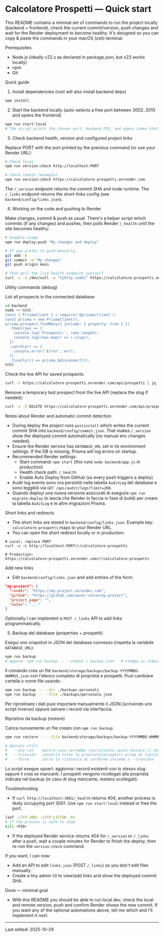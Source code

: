 # Calcolatore Prospetti — Quick start

This README contains a minimal set of commands to run the project locally (backend + frontend), check the current commit/version, push changes and wait for the Render deployment to become healthy. It's designed so you can copy & paste the commands in your macOS (zsh) terminal.

Prerequisites
- Node.js (ideally v22.x as declared in package.json, but v23 works locally)
- npm
- Git

Quick guide

1) Install dependencies (root will also install backend deps)

```bash
npm install
```

2) Start the backend locally (auto-selects a free port between 3002..3010 and opens the frontend)

```bash
npm run start:local
# The script prints the chosen port, backend PID, and opens index.html pointing at the chosen API.
```

3) Check backend health, version and configured project links

Replace PORT with the port printed by the previous command (or use your Render URL):

```bash
# Check local
npm run version:check http://localhost:PORT

# Check remote (example)
npm run version:check https://calcolatore-prospetti.onrender.com
```

The `/_version` endpoint returns the commit SHA and node runtime. The `/_links` endpoint returns the short-links config (see `backend/config/links.json`).

4) Working on the code and pushing to Render

Make changes, commit & push as usual. There's a helper script which commits (if any changes) and pushes, then polls Render `/_health` until the site becomes healthy:

```bash
# Example usage
npm run deploy:push "My changes and deploy"

# If you prefer to push manually:
git add -A
git commit -m "My changes"
git push origin main

# Then poll the live health endpoint yourself
curl -s -o /dev/null -w "%{http_code}" https://calcolatore-prospetti.onrender.com/_health
```

Utility commands (debug)

List all prospects in the connected database:

```bash
cd backend
node <<'NODE'
const { PrismaClient } = require('@prisma/client');
const prisma = new PrismaClient();
prisma.prospect.findMany({ include: { property: true } })
  .then(rows => {
    console.log('Prospects:', rows.length);
    console.log(rows.map(r => r.slug));
  })
  .catch(err => {
    console.error('Error', err);
  })
  .finally(() => prisma.$disconnect());
NODE
```

Check the live API for saved prospects:

```bash
curl -s https://calcolatore-prospetti.onrender.com/api/prospetti | jq
```

Remove a temporary test prospect from the live API (replace the slug if needed):

```bash
curl -s -X DELETE https://calcolatore-prospetti.onrender.com/api/prospetti/test-salvataggio | jq
```

Notes about Render and automatic commit detection
- During deploy the project runs `postinstall` which writes the current commit SHA into `backend/config/commit.json`. That makes `/_version` show the deployed commit automatically (no manual env changes needed).
- Ensure the Render service has `DATABASE_URL` set in its environment settings. If the DB is missing, Prisma will log errors on startup.
- Recommended Render settings:
  - Start command: `npm start` (this runs `node backend/app.js` in production)
  - Health check path: `/_health`
  - Enable Auto Deploy from GitHub (so every push triggers a deploy)
- Audit log events sono ora persistiti nella tabella `AuditLog` del database e sono leggibili via `GET /api/audit/logs?limit=200`.
- Quando deployi una nuova versione assicurati di eseguire `npm run migrate:deploy` (o lascia che Render lo faccia in fase di build) per creare la tabella `AuditLog` e le altre migrazioni Prisma.

Short links and redirects
- The short links are stored in `backend/config/links.json`. Example key: `calcolatore-prospetti` maps to your Render URL.
- You can open the short redirect locally or in production:

```
# Local: replace PORT
curl -v -L http://localhost:PORT/r/calcolatore-prospetti

# Production:
https://calcolatore-prospetti.onrender.com/r/calcolatore-prospetti
```

Add new links
- Edit `backend/config/links.json` and add entries of the form:

```json
"my-project": {
  "render": "https://my-project.onrender.com",
  "github": "https://github.com/owner-value/my-project",
  "project_page": "",
  "notes": "..."
}
```

Optionally I can implement a `POST /_links` API to add links programmatically.

5) Backup del database (properties + prospetti)

Esegui uno snapshot in JSON del database connesso (rispetta la variabile `DATABASE_URL`):

```bash
npm run backup
# oppure: npm run backup -- --stdout > backup.json   # stampa su stdout
```

Il comando crea un file `backend/storage/backups/backup-YYYYMMDD-HHMMSS.json` con l'elenco completo di proprietà e prospetti. Puoi cambiare cartella o nome file usando:

```bash
npm run backup -- --dir ./backups-personali
npm run backup -- --file ./backups/personale.json
```

Per ripristinare i dati puoi importare manualmente il JSON (scrivendo uno script inverso) oppure salvare i record via interfaccia.

Ripristino da backup (restore)

Carica nuovamente un file creato con `npm run backup`:

```bash
npm run restore -- --file backend/storage/backups/backup-YYYYMMDD-HHMMSS.json

# Opzioni utili
#   --dry-run    mostra cosa verrebbe ripristinato senza toccare il database
#   --truncate   cancella tutte le proprietà/prospetti prima di ripristinare (richiede conferma)
#   --force      salta la richiesta di conferma insieme a --truncate
```

Lo script esegue upsert: aggiorna i record esistenti con lo stesso slug oppure li crea se mancanti. I prospetti vengono ricollegati alla proprietà indicata nel backup (in caso di slug mancante, restano scollegati).

Troubleshooting
- If `curl http://localhost:3001/_health` returns 404, another process is likely occupying port 3001. Use `npm run start:local` instead or free the port:

```bash
lsof -iTCP:3001 -sTCP:LISTEN -Pn
# if the process is safe to stop
kill <PID>
```

- If the deployed Render service returns 404 for `/_version` or `/_links` after a push, wait a couple minutes for Render to finish the deploy, then re-run the `version:check` command.

If you want, I can now:
- Add an API to edit `links.json` (POST `/_links`) so you don't edit files manually.
- Create a tiny admin UI to view/add links and show the deployed commit SHA.

Done — minimal goal
- With this README you should be able to run local dev, check the local and remote version, push and confirm Render shows the new commit. If you want any of the optional automations above, tell me which and I'll implement it next.

---
Last edited: 2025-10-29
